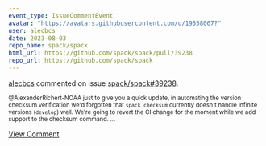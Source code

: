 ```yaml
---
event_type: IssueCommentEvent
avatar: "https://avatars.githubusercontent.com/u/19558067?"
user: alecbcs
date: 2023-08-03
repo_name: spack/spack
html_url: https://github.com/spack/spack/pull/39238
repo_url: https://github.com/spack/spack
---
```


<a href='https://github.com/alecbcs' target='_blank'>alecbcs</a> commented on issue <a href='https://github.com/spack/spack/pull/39238' target='_blank'>spack/spack#39238</a>.

<small>@AlexanderRichert-NOAA just to give you a quick update, in automating the version checksum verification we'd forgotten that `spack checksum` currently doesn't handle infinite versions (`develop`) well. We're going to revert the CI change for the moment while we add support to the checksum command....</small>

<a href='https://github.com/spack/spack/pull/39238' target='_blank'>View Comment</a>